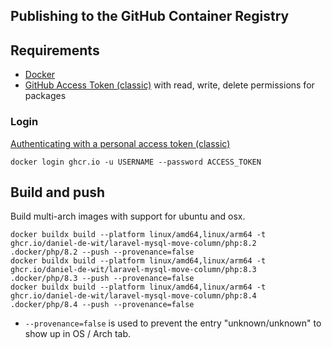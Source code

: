 ## Publishing to the GitHub Container Registry

## Requirements

- [Docker](https://docker.com)
- [GitHub Access Token (classic)](https://github.com/settings/tokens) with read, write, delete permissions for packages

### Login

[Authenticating with a personal access token (classic)](https://docs.github.com/en/packages/working-with-a-github-packages-registry/working-with-the-container-registry#authenticating-with-a-personal-access-token-classic)

```shell
docker login ghcr.io -u USERNAME --password ACCESS_TOKEN
```

## Build and push

Build multi-arch images with support for ubuntu and osx.

```shell
docker buildx build --platform linux/amd64,linux/arm64 -t ghcr.io/daniel-de-wit/laravel-mysql-move-column/php:8.2 .docker/php/8.2 --push --provenance=false
docker buildx build --platform linux/amd64,linux/arm64 -t ghcr.io/daniel-de-wit/laravel-mysql-move-column/php:8.3 .docker/php/8.3 --push --provenance=false
docker buildx build --platform linux/amd64,linux/arm64 -t ghcr.io/daniel-de-wit/laravel-mysql-move-column/php:8.4 .docker/php/8.4 --push --provenance=false
```

* `--provenance=false` is used to prevent the entry "unknown/unknown" to show up in OS / Arch tab.
